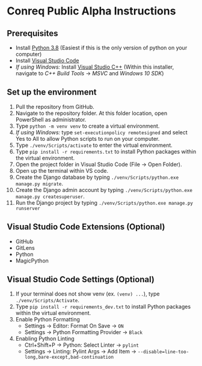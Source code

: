 # Conreq Public Alpha Instructions

## Prerequisites

- Install [Python 3.8](https://www.microsoft.com/en-us/p/python-38/9mssztt1n39l#activetab=pivot:overviewtab) (Easiest if this is the only version of python on your computer)
- Install [Visual Studio Code](https://code.visualstudio.com/)
- _If using Windows:_ Install [Visual Studio C++](https://visualstudio.microsoft.com/visual-cpp-build-tools/) (Within this installer, navigate to _C++ Build Tools_ -> _MSVC_ and _Windows 10 SDK_)

## Set up the environment

1. Pull the repository from GitHub.
2. Navigate to the repository folder. At this folder location, open PowerShell as administrator.
3. Type `python -m venv venv` to create a virtual environment.
4. _If using Windows:_ type `set-executionpolicy remotesigned` and select Yes to All to allow Python scripts to run on your computer.
5. Type `./venv/Scripts/activate` to enter the virtual environment.
6. Type `pip install -r requirements.txt` to install Python packages within the virtual environment.
7. Open the project folder in Visual Studio Code (File -> Open Folder).
8. Open up the terminal within VS code.
9. Create the Django database by typing `./venv/Scripts/python.exe manage.py migrate`.
10. Create the Django admin account by typing `./venv/Scripts/python.exe manage.py createsuperuser`.
11. Run the Django project by typing `./venv/Scripts/python.exe manage.py runserver`

## Visual Studio Code Extensions (Optional)

- GitHub
- GitLens
- Python
- MagicPython

## Visual Studio Code Settings (Optional)

1. If your terminal does not show venv (ex. `(venv) ...`), type `./venv/Scripts/Activate`.
2. Type `pip install -r requirements_dev.txt` to install Python packages within the virtual environment.
3. Enable Python Formatting
   - Settings -> Editor: Format On Save -> `ON`
   - Settings -> Python Formatting Provider -> `Black`
4. Enabling Python Linting
   - Ctrl+Shift+P -> Python: Select Linter -> `pylint`
   - Settings -> Linting: Pylint Args -> Add Item -> `--disable=line-too-long,bare-except,bad-continuation`
